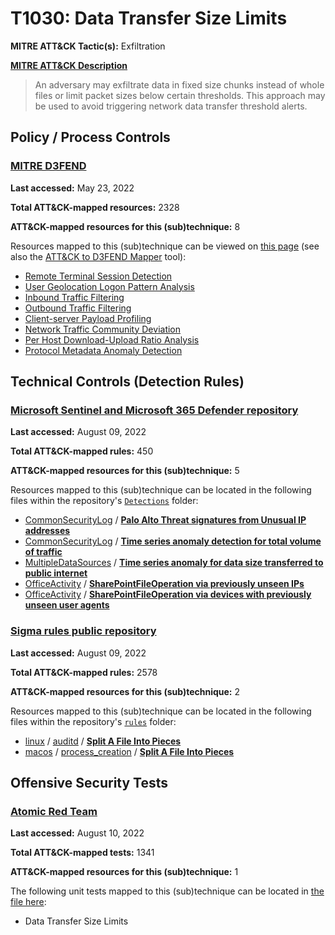 # T1030: Data Transfer Size Limits
**MITRE ATT&CK Tactic(s):** Exfiltration

**[MITRE ATT&CK Description](https://attack.mitre.org/techniques/T1030)**
<blockquote>An adversary may exfiltrate data in fixed size chunks instead of whole files or limit packet sizes below certain thresholds. This approach may be used to avoid triggering network data transfer threshold alerts.</blockquote>

## Policy / Process Controls
### [MITRE D3FEND](https://d3fend.mitre.org/)
**Last accessed:** May 23, 2022

**Total ATT&CK-mapped resources:** 2328

**ATT&CK-mapped resources for this (sub)technique:** 8

Resources mapped to this (sub)technique can be viewed on [this page](https://d3fend.mitre.org/) (see also the [ATT&CK to D3FEND Mapper](https://d3fend.mitre.org/tools/attack-mapper) tool):

* [Remote Terminal Session Detection](https://d3fend.mitre.org/technique/d3f:RemoteTerminalSessionDetection)
* [User Geolocation Logon Pattern Analysis](https://d3fend.mitre.org/technique/d3f:UserGeolocationLogonPatternAnalysis)
* [Inbound Traffic Filtering](https://d3fend.mitre.org/technique/d3f:InboundTrafficFiltering)
* [Outbound Traffic Filtering](https://d3fend.mitre.org/technique/d3f:OutboundTrafficFiltering)
* [Client-server Payload Profiling](https://d3fend.mitre.org/technique/d3f:Client-serverPayloadProfiling)
* [Network Traffic Community Deviation](https://d3fend.mitre.org/technique/d3f:NetworkTrafficCommunityDeviation)
* [Per Host Download-Upload Ratio Analysis](https://d3fend.mitre.org/technique/d3f:PerHostDownload-UploadRatioAnalysis)
* [Protocol Metadata Anomaly Detection](https://d3fend.mitre.org/technique/d3f:ProtocolMetadataAnomalyDetection)

## Technical Controls (Detection Rules)
### [Microsoft Sentinel and Microsoft 365 Defender repository](https://github.com/Azure/Azure-Sentinel)
**Last accessed:** August 09, 2022

**Total ATT&CK-mapped rules:** 450

**ATT&CK-mapped resources for this (sub)technique:** 5

Resources mapped to this (sub)technique can be located in the following files within the repository's <code>[Detections](https://github.com/Azure/Azure-Sentinel/tree/master/Detections)</code> folder:

* [CommonSecurityLog](https://github.com/Azure/Azure-Sentinel/tree/master/Detections/CommonSecurityLog/) / **[Palo Alto Threat signatures from Unusual IP addresses](https://github.com/Azure/Azure-Sentinel/blob/master/Detections/CommonSecurityLog/PaloAlto-UnusualThreatSignatures.yaml)**
* [CommonSecurityLog](https://github.com/Azure/Azure-Sentinel/tree/master/Detections/CommonSecurityLog/) / **[Time series anomaly detection for total volume of traffic](https://github.com/Azure/Azure-Sentinel/blob/master/Detections/CommonSecurityLog/TimeSeriesAnomaly-MultiVendor_NetworkTraffic.yaml)**
* [MultipleDataSources](https://github.com/Azure/Azure-Sentinel/tree/master/Detections/MultipleDataSources/) / **[Time series anomaly for data size transferred to public internet](https://github.com/Azure/Azure-Sentinel/blob/master/Detections/MultipleDataSources/TimeSeriesAnomaly-MultiVendor_DataExfiltration.yaml)**
* [OfficeActivity](https://github.com/Azure/Azure-Sentinel/tree/master/Detections/OfficeActivity/) / **[SharePointFileOperation via previously unseen IPs](https://github.com/Azure/Azure-Sentinel/blob/master/Detections/OfficeActivity/SharePoint_Downloads_byNewIP.yaml)**
* [OfficeActivity](https://github.com/Azure/Azure-Sentinel/tree/master/Detections/OfficeActivity/) / **[SharePointFileOperation via devices with previously unseen user agents](https://github.com/Azure/Azure-Sentinel/blob/master/Detections/OfficeActivity/SharePoint_Downloads_byNewUserAgent.yaml)**

### [Sigma rules public repository](https://github.com/SigmaHQ/sigma)
**Last accessed:** August 09, 2022

**Total ATT&CK-mapped rules:** 2578

**ATT&CK-mapped resources for this (sub)technique:** 2

Resources mapped to this (sub)technique can be located in the following files within the repository's <code>[rules](https://github.com/SigmaHQ/sigma/tree/master/rules)</code> folder:

* [linux](https://github.com/SigmaHQ/sigma/tree/master/rules/linux/) / [auditd](https://github.com/SigmaHQ/sigma/tree/master/rules/linux/auditd/) / **[Split A File Into Pieces](https://github.com/SigmaHQ/sigma/blob/master/rules/linux/auditd/lnx_auditd_split_file_into_pieces.yml)**
* [macos](https://github.com/SigmaHQ/sigma/tree/master/rules/macos/) / [process_creation](https://github.com/SigmaHQ/sigma/tree/master/rules/macos/process_creation/) / **[Split A File Into Pieces](https://github.com/SigmaHQ/sigma/blob/master/rules/macos/process_creation/proc_creation_macos_split_file_into_pieces.yml)**


## Offensive Security Tests
### [Atomic Red Team](https://github.com/redcanaryco/atomic-red-team)
**Last accessed:** August 10, 2022

**Total ATT&CK-mapped tests:** 1341

**ATT&CK-mapped resources for this (sub)technique:** 1

The following unit tests mapped to this (sub)technique can be located in [the file here](https://github.com/redcanaryco/atomic-red-team/tree/master/atomics/T1030/T1030.yaml):

* Data Transfer Size Limits

